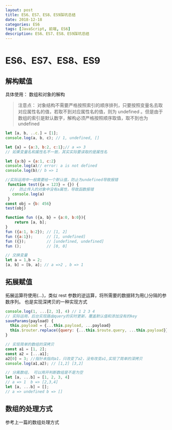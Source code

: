 ```yaml
---
layout: post
title: ES6、ES7、ES8、ES9踩坑总结
date: 2018-12-18
categories: ES6
tags: [JavaScript, 前端, ES6]
description: ES6、ES7、ES8、ES9踩坑总结
---
```


# ES6、ES7、ES8、ES9

## 解构赋值

具体使用： 数组和对象的解构

> 注意点： 对象结构不需要严格按照索引的顺序排列，只要按照变量名去取对应属性名的值，若取不到对应属性名的值，则为 undefined 。但是由于数组的索引是默认数字，解构必须严格按照顺序取值，取不到也为 undefined

```js
let [a, b, ..c.] = [1];
console.log(a, b, c); // 1, undefined, []

let {a} = {a:3, b:2, c:1};// a => 3
// 如果变量名和属性名不一致，其实实际要读取的是属性名

let {a:b} = {a:1, c:2}
console.log(a)// error: a is not defined
console.log(b)// b => 1

//实际运用中一般需要给一个默认值，防止为undefined导致报错
 function test({a = 123} = {}) {
  //  防止传入的对象中没有a属性，导致函数报错
   console.log(a)
 }
const obj = {b: 456}
test(obj)

function fun ({a, b} = {a:0, b:0}){
    return [a, b];
}
fun ({a:1, b:2}); // [1, 2]
fun ({a:1});      // [1, undefined]
fun ({});         // [undefined, undefined]
fun ();           // [0, 0]

// 交换变量
let a = 1,b = 2;
[a, b] = [b, a]; // a =>2 , b => 1
```

## 拓展赋值

拓展运算符使用(...)，类似 rest 参数的逆运算，将所需要的数据转为用(,)分隔的参数序列。
也是实现深拷贝的一种实现方式

```js
console.log(1, ...[2, 3], 4) // 1 2 3 4
// 实际运用，后台实现路由query的实时更新，覆盖默认值和添加没有的key
saveParams(payload) {
  this.payload = {...this.payload, ...payload}
  this.$router.replace({query: {...this.$route.query, ...this.payload}})
}

// 实现简单的数组的深拷贝
const a1 = [1, 2];
const a2 = [...a1];
a2[0] = 3; //指针未指向a1，只改变了a2，没有改变a1,实现了简单的深拷贝
console.log(a1,a2); // [1,2] [3,2]

// 分离数组， 可以用开判断数组是不是为空
let [a, ...b] = [1, 2, 3, 4]
// a => 1  b => [2,3,4]
let [a, ...b] = [];
// a => undefined b => []
```

## 数组的处理方式

参考上一篇的数组处理方式
